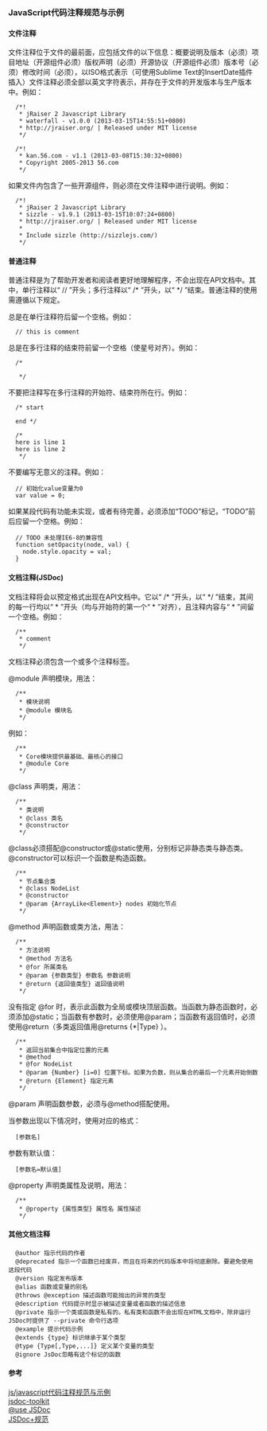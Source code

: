 ### JavaScript代码注释规范与示例 

#### 文件注释

文件注释位于文件的最前面，应包括文件的以下信息：概要说明及版本（必须）项目地址（开源组件必须）版权声明（必须）开源协议（开源组件必须）版本号（必须）修改时间（必须），以ISO格式表示（可使用Sublime Text的InsertDate插件插入）文件注释必须全部以英文字符表示，并存在于文件的开发版本与生产版本中。例如：
```
  /*!
   * jRaiser 2 Javascript Library
   * waterfall - v1.0.0 (2013-03-15T14:55:51+0800)
   * http://jraiser.org/ | Released under MIT license
   */
```

```
  /*!
   * kan.56.com - v1.1 (2013-03-08T15:30:32+0800)
   * Copyright 2005-2013 56.com
   */
```

如果文件内包含了一些开源组件，则必须在文件注释中进行说明。例如：
```
  /*!
   * jRaiser 2 Javascript Library
   * sizzle - v1.9.1 (2013-03-15T10:07:24+0800)
   * http://jraiser.org/ | Released under MIT license
   *
   * Include sizzle (http://sizzlejs.com/)
   */
```

#### 普通注释

普通注释是为了帮助开发者和阅读者更好地理解程序，不会出现在API文档中。其中，单行注释以“ // ”开头；多行注释以“ /\* ”开头，以“ \*/ ”结束。普通注释的使用需遵循以下规定。

总是在单行注释符后留一个空格。例如：
```
  // this is comment
```

总是在多行注释的结束符前留一个空格（使星号对齐）。例如：
```
  /* 

   */
```

不要把注释写在多行注释的开始符、结束符所在行。例如：
```
  /* start

  end */
```

```
  /*
  here is line 1
  here is line 2
   */
```

不要编写无意义的注释。例如：
```
  // 初始化value变量为0
  var value = 0;
```
如果某段代码有功能未实现，或者有待完善，必须添加“TODO”标记，“TODO”前后应留一个空格。例如：
```
  // TODO 未处理IE6-8的兼容性
  function setOpacity(node, val) {
    node.style.opacity = val;
  }
```

#### 文档注释(JSDoc)

文档注释将会以预定格式出现在API文档中。它以“ /\* ”开头，以“ \*/ ”结束，其间的每一行均以“ \* ”开头（均与开始符的第一个“ \* ”对齐），且注释内容与“ \* ”间留一个空格。例如：

```
  /**
   * comment
   */
```

文档注释必须包含一个或多个注释标签。

@module 声明模块，用法：

```
  /**
   * 模块说明
   * @module 模块名
   */
```

例如：

```
  /**
   * Core模块提供最基础、最核心的接口
   * @module Core
   */
```

@class 声明类，用法：

```
  /**
   * 类说明
   * @class 类名
   * @constructor
   */
```

@class必须搭配@constructor或@static使用，分别标记非静态类与静态类。@constructor可以标识一个函数是构造函数。
```
  /**
   * 节点集合类
   * @class NodeList
   * @constructor
   * @param {ArrayLike<Element>} nodes 初始化节点
   */
```

@method 声明函数或类方法，用法：
```
  /**
   * 方法说明
   * @method 方法名
   * @for 所属类名
   * @param {参数类型} 参数名 参数说明
   * @return {返回值类型} 返回值说明
   */
```

没有指定 @for 时，表示此函数为全局或模块顶层函数。当函数为静态函数时，必须添加@static；当函数有参数时，必须使用@param；当函数有返回值时，必须使用@return（多类返回值用@returns {*|Type} ）。
```
  /**
   * 返回当前集合中指定位置的元素
   * @method
   * @for NodeList
   * @param {Number} [i=0] 位置下标。如果为负数，则从集合的最后一个元素开始倒数
   * @return {Element} 指定元素
   */
```

@param 声明函数参数，必须与@method搭配使用。

当参数出现以下情况时，使用对应的格式：
```
  [参数名]
```

参数有默认值：
```
  [参数名=默认值]
```

@property 声明类属性及说明，用法：
```
  /**
   * @property {属性类型} 属性名 属性描述
   */
```

#### 其他文档注释

```
  @author 指示代码的作者 
  @deprecated 指示一个函数已经废弃，而且在将来的代码版本中将彻底删除。要避免使用这段代码
  @version 指定发布版本
  @alias 函数或变量的别名
  @throws @exception 描述函数可能抛出的异常的类型
  @description 代码提示时显示被描述变量或者函数的描述信息
  @private 指示一个类或函数是私有的。私有类和函数不会出现在HTML文档中，除非运行JSDoc时提供了 --private 命令行选项
  @example 提示代码示例
  @extends {type} 标识继承于某个类型
  @type {Type[,Type,...]} 定义某个变量的类型
  @ignore JsDoc忽略有这个标记的函数
```

#### 参考

[js/javascript代码注释规范与示例](http://www.lifefrom.com/qianduan/336.html)  
[jsdoc-toolkit](https://code.google.com/p/jsdoc-toolkit/w/list)  
[@use JSDoc](http://usejsdoc.org/)  
[JSDoc+规范](http://ask.dcloud.net.cn/article/129)  
